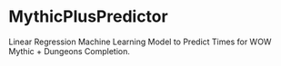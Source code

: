 # MythicPlusPredictor
Linear Regression Machine Learning Model to Predict Times for WOW Mythic + Dungeons Completion.
